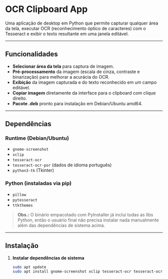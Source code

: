 # OCR Clipboard App

Uma aplicação de desktop em Python que permite capturar qualquer área da tela, executar OCR (reconhecimento óptico de caracteres) com o Tesseract e exibir o texto resultante em uma janela editável.

---

## Funcionalidades

- **Selecionar área da tela** para captura de imagem.  
- **Pré-processamento** da imagem (escala de cinza, contraste e binarização) para melhorar a acurácia do OCR.  
- **Exibição** da imagem capturada e do texto reconhecido em um campo editável.  
- **Copiar imagem** diretamente da interface para o clipboard com clique direito.  
- **Pacote .deb** pronto para instalação em Debian/Ubuntu amd64.

---

## Dependências

### Runtime (Debian/Ubuntu)

- `gnome-screenshot`  
- `xclip`  
- `tesseract-ocr`  
- `tesseract-ocr-por`  (dados de idioma português)  
- `python3-tk`        (Tkinter)

### Python (instaladas via pip)

- `pillow`  
- `pytesseract`  
- `ttkthemes`

> **Obs.:** O binário empacotado com PyInstaller já inclui todas as libs Python, então o usuário final não precisa instalar nada manualmente além das dependências de sistema acima.

---

## Instalação

1. **Instalar dependências de sistema**  
   ```bash
   sudo apt update
   sudo apt install gnome-screenshot xclip tesseract-ocr tesseract-ocr-por python3-tk
